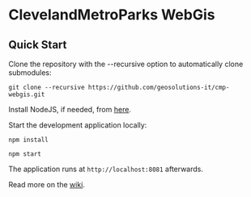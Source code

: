 ClevelandMetroParks WebGis
==========

Quick Start
------------

Clone the repository with the --recursive option to automatically clone submodules:

`git clone --recursive https://github.com/geosolutions-it/cmp-webgis.git`

Install NodeJS, if needed, from [here](https://nodejs.org/en/blog/release/v0.12.7/).

Start the development application locally:

`npm install`

`npm start`

The application runs at `http://localhost:8081` afterwards.

Read more on the [wiki](https://github.com/geosolutions-it/cmp-webgis/wiki).
